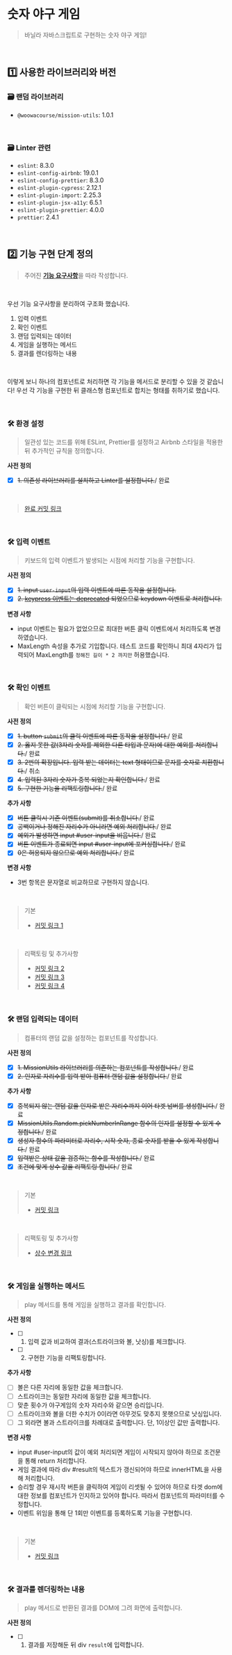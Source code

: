 # 숫자 야구 게임
> 바닐라 자바스크립트로 구현하는 숫자 야구 게임!

<br>

## 1️⃣ 사용한 라이브러리와 버전
### 🗃 랜덤 라이브러리
- `@woowacourse/mission-utils`: 1.0.1

<br>

### 🗃 Linter 관련
- `eslint`: 8.3.0
- `eslint-config-airbnb`: 19.0.1
- `eslint-config-prettier`: 8.3.0
- `eslint-plugin-cypress`: 2.12.1
- `eslint-plugin-import`: 2.25.3
- `eslint-plugin-jsx-a11y`: 6.5.1
- `eslint-plugin-prettier`: 4.0.0
- `prettier`: 2.4.1

<br>

## 2️⃣ 기능 구현 단계 정의
> 주어진 [**기능 요구사항**](https://github.com/InSeong-So/javascript-baseball-precourse#-%EA%B8%B0%EB%8A%A5-%EC%9A%94%EA%B5%AC%EC%82%AC%ED%95%AD)을 따라 작성합니다.

<br>

우선 기능 요구사항을 분리하여 구조화 했습니다.
1. 입력 이벤트
2. 확인 이벤트
3. 랜덤 입력되는 데이터
4. 게임을 실행하는 메서드
5. 결과를 렌더링하는 내용

<br>

이렇게 보니 하나의 컴포넌트로 처리하면 각 기능을 메서드로 분리할 수 있을 것 같습니다! 우선 각 기능을 구현한 뒤 클래스형 컴포넌트로 합치는 형태를 취하기로 했습니다.

<br>

### 🛠 환경 설정
> 일관성 있는 코드를 위해 ESLint, Prettier를 설정하고 Airbnb 스타일을 적용한 뒤 추가적인 규칙을 정의합니다.

**사전 정의**
- [x] ~~1. 의존성 라이브러리를 설치하고 Linter를 설정합니다.~~/ 완료

<br>

> [완료 커밋 링크](https://github.com/InSeong-So/javascript-baseball-precourse/commit/ce29522d79a9be3d1acd227ccb72ff2774853939)

<br>

### 🛠 입력 이벤트
> 키보드의 입력 이벤트가 발생되는 시점에 처리할 기능을 구현합니다.

**사전 정의**
- [x] ~~1. input `user-input`의 입력 이벤트에 따른 동작을 설정합니다.~~
- [x] ~~2. [keypress 이벤트는 deprecated](https://developer.mozilla.org/en-US/docs/Web/API/Document/keypress_event) 되었으므로 keydown 이벤트로 처리합니다.~~

**변경 사항**
- input 이벤트는 필요가 없었으므로 최대한 버튼 클릭 이벤트에서 처리하도록 변경하였습니다.
- MaxLength 속성을 추가로 기입합니다. 테스트 코드를 확인하니 최대 4자리가 입력되어 MaxLength를 `정해진 길이 * 2 까지만` 허용했습니다.

<br>

### 🛠 확인 이벤트
> 확인 버튼이 클릭되는 시점에 처리할 기능을 구현합니다.

**사전 정의**
- [x] ~~1. button `submit`의 클릭 이벤트에 따른 동작을 설정합니다.~~/ 완료
- [x] ~~2. 옳지 못한 값(3자리 숫자를 제외한 다른 타입과 문자)에 대한 예외를 처리합니다.~~/ 완료
- [x] ~~3. 2번의 확장입니다. 입력 받는 데이터는 text 형태이므로 문자를 숫자로 치환합니다.~~/ 취소
- [x] ~~4. 입력된 3자리 숫자가 중복 되었는지 확인합니다.~~/ 완료
- [x] ~~5. 구현한 기능을 리팩토링합니다.~~/ 완료

**추가 사항**
- [x] ~~버튼 클릭시 기존 이벤트(submit)를 취소합니다.~~/ 완료
- [x] ~~공백이거나 정해진 자리수가 아니라면 예외 처리합니다.~~/ 완료
- [x] ~~예외가 발생하면 input #user-input을 비웁니다.~~/ 완료
- [x] ~~버튼 이벤트가 종료되면 input #user-input에 포커싱합니다.~~/ 완료
- [x] ~~0은 허용되지 않으므로 예외 처리합니다.~~/ 완료

**변경 사항**
- 3번 항목은 문자열로 비교하므로 구현하지 않습니다.

<br>

> 기본
> - [커밋 링크 1](https://github.com/InSeong-So/javascript-baseball-precourse/commit/d8dcdf008bea15dc1c8568216be7c20b3b4b2741)

<br>

> 리팩토링 및 추가사항
>- [커밋 링크 2](https://github.com/InSeong-So/javascript-baseball-precourse/commit/9c06232476a00b8f3cdb84bc6ec9b16be3bfd013)
>- [커밋 링크 3](https://github.com/InSeong-So/javascript-baseball-precourse/commit/24914a9c5dac25bf1fdc0cb638e887f8bf85c080)
>- [커밋 링크 4](https://github.com/InSeong-So/javascript-baseball-precourse/commit/4ded3a7176f7cbf620e897424b9f60894b666bb1)

<br>

### 🛠 랜덤 입력되는 데이터
> 컴퓨터의 랜덤 값을 설정하는 컴포넌트를 작성합니다.

**사전 정의**
- [x] ~~1. MissionUtils 라이브러리를 의존하는 컴포넌트를 작성합니다.~~/ 완료
- [x] ~~2. 인자로 자리수를 입력 받아 컴퓨터 랜덤 값을 설정합니다.~~/ 완료

**추가 사항**
- [x] ~~중복되지 않는 랜덤 값을 인자로 받은 자리수까지 이어 타겟 넘버를 생성합니다.~~/ 완료
- [x] ~~MissionUtils.Random.pickNumberInRange 함수의 인자를 설정할 수 있게 수정합니다.~~/ 완료
- [x] ~~생성자 함수의 파라미터로 자리수, 시작 숫자, 종료 숫자를 받을 수 있게 작성합니다.~~/ 완료
- [x] ~~입력받은 상태 값을 검증하는 함수를 작성합니다.~~/ 완료
- [x] ~~조건에 맞게 상수 값을 리팩토링 합니다.~~/ 완료

<br>

> 기본
> - [커밋 링크](https://github.com/InSeong-So/javascript-baseball-precourse/commit/19a617fc61da0c51219c3d8a2561ddf0f5fd882b)

<br>

> 리팩토링 및 추가사항
> - [상수 변경 링크](https://github.com/InSeong-So/javascript-baseball-precourse/commit/a5e71626b0bb3e46f2faa7f4e5573420b24287ef)

<br>

### 🛠 게임을 실행하는 메서드
> play 메서드를 통해 게임을 실행하고 결과를 확인합니다.

**사전 정의**
- [ ] 1. 입력 값과 비교하여 결과(스트라이크와 볼, 낫싱)를 체크합니다.
- [ ] 2. 구현한 기능을 리팩토링합니다.

**추가 사항**
- [ ] 볼은 다른 자리에 동일한 값을 체크합니다.
- [ ] 스트라이크는 동일한 자리에 동일한 값을 체크합니다.
- [ ] 맞춘 횟수가 야구게임의 숫자 자리수와 같으면 승리입니다.
- [ ] 스트라이크와 볼을 더한 수치가 0이라면 아무것도 맞추지 못햇으므로 낫싱입니다.
- [ ] 그 외라면 볼과 스트라이크를 차례대로 출력합니다. 단, 1이상인 값만 출력합니다.

**변경 사항**
- input #user-input의 값이 예외 처리되면 게임이 시작되지 않아야 하므로 조건문을 통해 return 처리합니다.
- 게임 결과에 따라 div #result의 텍스트가 갱신되어야 하므로 innerHTML을 사용해 처리합니다.
- 승리할 경우 재시작 버튼을 클릭하여 게임이 리셋될 수 있어야 하므로 타겟 dom에 대한 정보를 컴포넌트가 인지하고 있어야 합니다. 따라서 컴포넌트의 파라미터를 수정합니다.
- 이벤트 위임을 통해 단 1회만 이벤트를 등록하도록 기능을 구현합니다.

<br>

> 기본
> - [커밋 링크]()

<br>

### 🛠 결과를 렌더링하는 내용
> play 메서드로 반환된 결과를 DOM에 그려 화면에 출력합니다.

**사전 정의**
- [ ] 1. 결과를 저장해둔 뒤 div `result`에 입력합니다.

<br>